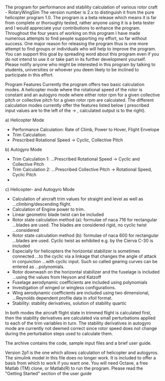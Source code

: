 The program for performance and stability calculation of various rotor craft - RotaryWingSim
The version number is 2.x to distinguish it from the pure helicopter program 1.0. 
The program is a beta release which means it is far from complete or thoroughly tested, 
rather anyone using it is a beta tester and I would appreciate your contributions to enhance the program. 
Throughout the four years of working on this program I have made numerous attempts to find people supporting my effort, 
so far without success. One major reason for releasing the program thus is one more attempt to find groups or individuals 
who will help to improve the program. You can support this goal by spreading word about this program even if you do not 
intend to use it or take part in its further development yourself. Please notify anyone who might be interested in this 
program by talking to students, universities or whoever you deem likely to be inclined to participate in this effort.

Program Features
Currently the program offers two basic calculation modes. A helicopter mode where the rotational speed of the rotor is 
constant and an autogyro mode where either rotor rpm for a given collective pitch or collective pitch for a given rotor 
rpm are calculated. The different calculation modes currently offer the features listed below ( prescribed input values 
are to the left of the -> , calculated output is to the right).

a) Helicopter Mode
- Performance Calculation: Rate of Climb, Power to Hover, Flight Envelope
- Trim Calculation:
- Prescribed Rotational Speed -> Cyclic, Collective Pitch

b) Autogyro Mode
- Trim Calculation 1:
...Prescribed Rotational Speed -> Cyclic and Collective Pitch
- Trim Calculation 2:
...Prescribed Collective Pitch -> Rotational Speed, Cyclic Pitch
-
c) Helicopter- and Autogyro Mode
- Calculation of aircraft trim values for straight and level as well as
...climbing/descending flight.
- Calculation of Engine power to trim.
- Linear geometric blade twist can be included
- Rotor state calculation method (a): formulae of naca 716 for rectangular
...blades are used. The blades are considered rigid, no cyclic twist
...considered
- Rotor state calculation method (b): formulae of naca 600 for rectangular
...blades are used. Cyclic twist as exhibited e.g. by the Cierva C-30 is included
- Especially for helicopters the horizontal stabilizer is sometimes connected
...to the cyclic via a linkage that changes the angle of attack in conjunction
...with cyclic input. Such so called gearing curves can be entered as
...polynomials.
- Rotor downwash on the horizontal stabilizer and the fuselage is included
...using the values from Heyson and Katzoff
- Fuselage aerodynamic coefficients are included using polynomials
- Investigation of winged or wingless configurations.
- Wing aerodynamic coefficients are included using two dimensional,
...Reynolds dependent profile data in xfoil format.
- Stability: stability derivatives, solution of stability quartic

In both modes the aircraft flight state in trimmed flight is calculated first, then the stability derivatives are 
calculated via small perturbations applied to each of the trim variables in turn. The stability derivatives in 
autogyro mode are currently not deemed correct since rotor speed does not change during the perturbation steps used 
to calculate them.


The archive contains the code, sample input files and a brief user guide.

Version 2p1 is the one which allows calculation of helicopter and autogyros. The simulink model in this file does no longer work. 
It is included to offer a basis from which to work if you want one.
You will need Octave, a free Matlab (TM) clone, or Matlab(R) to run the program. 
Please read the "Getting Started" section of the user guide
